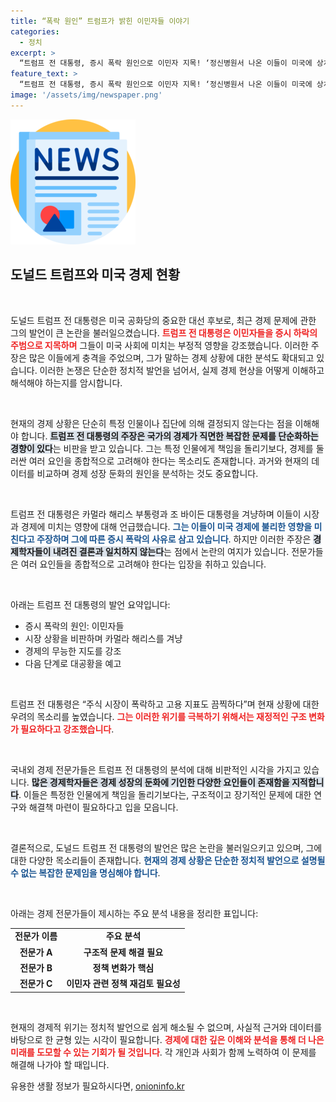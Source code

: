 ```yaml
---
title: “폭락 원인” 트럼프가 밝힌 이민자들 이야기
categories:
  - 정치
excerpt: >
  “트럼프 전 대통령, 증시 폭락 원인으로 이민자 지목! ‘정신병원서 나온 이들이 미국에 상처를 준다’는 충격 발언과 함께, 2024년 대공황 예고까지!” 클릭을 부르는 이 발언의 진실은 과연?
feature_text: >
  “트럼프 전 대통령, 증시 폭락 원인으로 이민자 지목! ‘정신병원서 나온 이들이 미국에 상처를 준다’는 충격 발언과 함께, 2024년 대공황 예고까지!” 클릭을 부르는 이 발언의 진실은 과연?
image: '/assets/img/newspaper.png'
---
```


<p><img src="/assets/img/newspaper.png" alt="kimp 속보" /></p>

<h2 data-ke-size="size26">도널드 트럼프와 미국 경제 현황</h2>

<p data-ke-size="size16">&nbsp;</p>

<p>도널드 트럼프 전 대통령은 미국 공화당의 중요한 대선 후보로, 최근 경제 문제에 관한 그의 발언이 큰 논란을 불러일으켰습니다. <b><span style="color: #ee2323;">트럼프 전 대통령은 이민자들을 증시 하락의 주범으로 지목하며</span></b> 그들이 미국 사회에 미치는 부정적 영향을 강조했습니다. 이러한 주장은 많은 이들에게 충격을 주었으며, 그가 말하는 경제 상황에 대한 분석도 확대되고 있습니다. 이러한 논쟁은 단순한 정치적 발언을 넘어서, 실제 경제 현상을 어떻게 이해하고 해석해야 하는지를 암시합니다.</p>

<p data-ke-size="size16">&nbsp;</p>

<p>현재의 경제 상황은 단순히 특정 인물이나 집단에 의해 결정되지 않는다는 점을 이해해야 합니다. <b><span style="background-color: #21538527;">트럼프 전 대통령의 주장은 국가의 경제가 직면한 복잡한 문제를 단순화하는 경향이 있다</span></b>는 비판을 받고 있습니다. 그는 특정 인물에게 책임을 돌리기보다, 경제를 둘러싼 여러 요인을 종합적으로 고려해야 한다는 목소리도 존재합니다. 과거와 현재의 데이터를 비교하며 경제 성장 둔화의 원인을 분석하는 것도 중요합니다.</p>

<p data-ke-size="size16">&nbsp;</p>

<p>트럼프 전 대통령은 카멀라 해리스 부통령과 조 바이든 대통령을 겨냥하며 이들이 시장과 경제에 미치는 영향에 대해 언급했습니다. <b><span style="color: #1a5490;">그는 이들이 미국 경제에 불리한 영향을 미친다고 주장하며 그에 따른 증시 폭락의 사유로 삼고 있습니다</span></b>. 하지만 이러한 주장은 <b><span style="background-color: #21538527;">경제학자들이 내려진 결론과 일치하지 않는다</span></b>는 점에서 논란의 여지가 있습니다. 전문가들은 여러 요인들을 종합적으로 고려해야 한다는 입장을 취하고 있습니다.</p>

<p data-ke-size="size16">&nbsp;</p>

<p>아래는 트럼프 전 대통령의 발언 요약입니다:</p>

<ul>
    <li> 증시 폭락의 원인: 이민자들</li>
    <li> 시장 상황을 비판하며 카멀라 해리스를 겨냥</li>
    <li> 경제의 무능한 지도를 강조</li>
    <li> 다음 단계로 대공황을 예고</li>
</ul>

<p data-ke-size="size16">&nbsp;</p>

<p>트럼프 전 대통령은 “주식 시장이 폭락하고 고용 지표도 끔찍하다”며 현재 상황에 대한 우려의 목소리를 높였습니다. <b><span style="color: #ee2323;">그는 이러한 위기를 극복하기 위해서는 재정적인 구조 변화가 필요하다고 강조했습니다</span></b>.</p>

<p data-ke-size="size16">&nbsp;</p>

<p>국내외 경제 전문가들은 트럼프 전 대통령의 분석에 대해 비판적인 시각을 가지고 있습니다. <b><span style="background-color: #21538527;">많은 경제학자들은 경제 성장의 둔화에 기인한 다양한 요인들이 존재함을 지적합니다</span></b>. 이들은 특정한 인물에게 책임을 돌리기보다는, 구조적이고 장기적인 문제에 대한 연구와 해결책 마련이 필요하다고 입을 모읍니다.</p>

<p data-ke-size="size16">&nbsp;</p>

<p>결론적으로, 도널드 트럼프 전 대통령의 발언은 많은 논란을 불러일으키고 있으며, 그에 대한 다양한 목소리들이 존재합니다. <b><span style="color: #1a5490;">현재의 경제 상황은 단순한 정치적 발언으로 설명될 수 없는 복잡한 문제임을 명심해야 합니다</span></b>. </p>

<p data-ke-size="size16">&nbsp;</p>

<p>아래는 경제 전문가들이 제시하는 주요 분석 내용을 정리한 표입니다:</p>

<table style="width:100%">
    <tr>
        <td style="text-align: center; height: 17px;"><b>전문가 이름</b></td>
        <td style="text-align: center; height: 17px;"><b>주요 분석</b></td>
    </tr>
    <tr>
        <td style="text-align: center; height: 17px;"><b>전문가 A</b></td>
        <td style="text-align: center; height: 17px;"><b>구조적 문제 해결 필요</b></td>
    </tr>
    <tr>
        <td style="text-align: center; height: 17px;"><b>전문가 B</b></td>
        <td style="text-align: center; height: 17px;"><b>정책 변화가 핵심</b></td>
    </tr>
    <tr>
        <td style="text-align: center; height: 17px;"><b>전문가 C</b></td>
        <td style="text-align: center; height: 17px;"><b>이민자 관련 정책 재검토 필요성</b></td>
    </tr>
</table>

<p data-ke-size="size16">&nbsp;</p>

<p>현재의 경제적 위기는 정치적 발언으로 쉽게 해소될 수 없으며, 사실적 근거와 데이터를 바탕으로 한 균형 있는 시각이 필요합니다. <b><span style="color: #ee2323;">경제에 대한 깊은 이해와 분석을 통해 더 나은 미래를 도모할 수 있는 기회가 될 것입니다</span></b>. 각 개인과 사회가 함께 노력하여 이 문제를 해결해 나가야 할 때입니다.</p>
유용한 생활 정보가 필요하시다면, <a href="https://onioninfo.kr" rel="dofollow">onioninfo.kr</a>


